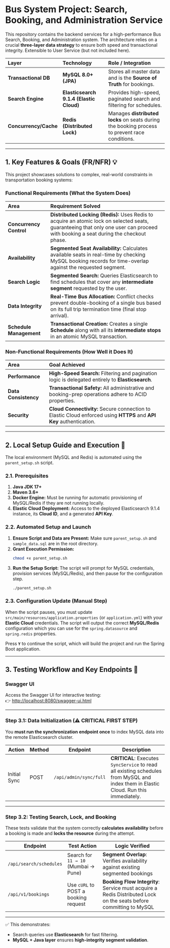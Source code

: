 # Bus System Project: Search, Booking, and Administration Service

This repository contains the backend services for a high-performance Bus Search, Booking, and Administration system. The architecture relies on a crucial **three-layer data strategy** to ensure both speed and transactional integrity.
Extensible to User Service (but not included here).

| Layer | Technology | Role / Integration |
| :--- | :--- | :--- |
| **Transactional DB** | **MySQL 8.0+ (JPA)** | Stores all master data and is the **Source of Truth** for bookings. |
| **Search Engine** | **Elasticsearch 9.1.4 (Elastic Cloud)** | Provides high-speed, paginated search and filtering for schedules. |
| **Concurrency/Cache** | **Redis (Distributed Lock)** | Manages **distributed locks** on seats during the booking process to prevent race conditions. |

***

## 1. Key Features & Goals (FR/NFR) 💡

This project showcases solutions to complex, real-world constraints in transportation booking systems:

### Functional Requirements (What the System Does)

| Area | Requirement Solved |
| :--- | :--- |
| **Concurrency Control** | **Distributed Locking (Redis):** Uses Redis to acquire an atomic lock on selected seats, guaranteeing that only one user can proceed with booking a seat during the checkout phase. |
| **Availability** | **Segmented Seat Availability:** Calculates available seats in real-time by checking MySQL booking records for time-overlap against the requested segment. |
| **Search Logic** | **Segmented Search:** Queries Elasticsearch to find schedules that cover any **intermediate segment** requested by the user. |
| **Data Integrity** | **Real-Time Bus Allocation:** Conflict checks prevent double-booking of a single bus based on its full trip termination time (final stop arrival). |
| **Schedule Management** | **Transactional Creation:** Creates a single **Schedule** along with all its **intermediate stops** in an atomic MySQL transaction. |

### Non-Functional Requirements (How Well it Does It)

| Area | Goal Achieved |
| :--- | :--- |
| **Performance** | **High-Speed Search:** Filtering and pagination logic is delegated entirely to **Elasticsearch**. |
| **Data Consistency** | **Transactional Safety:** All administrative and booking-prep operations adhere to ACID properties. |
| **Security** | **Cloud Connectivity:** Secure connection to Elastic Cloud enforced using **HTTPS** and **API Key** authentication. |

***

## 2. Local Setup Guide and Execution 🚀

The local environment (MySQL and Redis) is automated using the `parent_setup.sh` script.

### 2.1. Prerequisites

1.  **Java JDK 17+**
2.  **Maven 3.6+**
3.  **Docker Engine:** Must be running for automatic provisioning of MySQL/Redis if they are not running locally.
4.  **Elastic Cloud Deployment:** Access to the deployed Elasticsearch 9.1.4 instance, its **Cloud ID**, and a generated **API Key**.

### 2.2. Automated Setup and Launch

1.  **Ensure Script and Data are Present:** Make sure `parent_setup.sh` and `sample_data.sql` are in the root directory.
2.  **Grant Execution Permission:**
    ```bash
    chmod +x parent_setup.sh
    ```
3.  **Run the Setup Script:** The script will prompt for MySQL credentials, provision services (MySQL/Redis), and then pause for the configuration step.
    ```bash
    ./parent_setup.sh
    ```

### 2.3. Configuration Update (Manual Step)

When the script pauses, you must update `src/main/resources/application.properties` (or `application.yml`) with your **Elastic Cloud** credentials. The script will output the correct **MySQL/Redis** configuration which you can use for the `spring.datasource` and `spring.redis` properties.

Press **`Y`** to continue the script, which will build the project and run the Spring Boot application.

---

## 3. Testing Workflow and Key Endpoints 🧪

### Swagger UI
Access the Swagger UI for interactive testing:  
👉 [http://localhost:8080/swagger-ui.html](http://localhost:8080/swagger-ui.html)

---

### Step 3.1: Data Initialization (⚠️ CRITICAL FIRST STEP)

You **must run the synchronization endpoint once** to index MySQL data into the remote Elasticsearch cluster.

| Action        | Method | Endpoint                | Description                                                                 |
|---------------|--------|-------------------------|-----------------------------------------------------------------------------|
| Initial Sync  | POST   | `/api/admin/sync/full` | **CRITICAL**: Executes `SyncService` to read all existing schedules from MySQL and index them in Elastic Cloud. Run this immediately. |

---

### Step 3.2: Testing Search, Lock, and Booking

These tests validate that the system correctly **calculates availability** before a booking is made and **locks the resource** during the attempt.

| Endpoint              | Test Action                          | Logic Verified                                                                 |
|-----------------------|--------------------------------------|--------------------------------------------------------------------------------|
| `/api/search/schedules` | Search for `11 → 10` (Mumbai → Pune) | **Segment Overlap**: Verifies availability against existing segmented bookings |
| `/api/v1/bookings`     | Use `cURL` to POST a booking request | **Booking Flow Integrity**: Service must acquire a Redis Distributed Lock on the seats before committing to MySQL |

---

✅ This demonstrates:
- Search queries use **Elasticsearch** for fast filtering.  
- **MySQL + Java layer** ensures **high-integrity segment validation**.  
